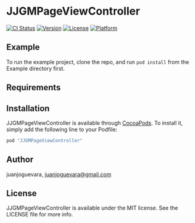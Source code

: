 # JJGMPageViewController

[![CI Status](http://img.shields.io/travis/juanjoguevara/JJGMPageViewController.svg?style=flat)](https://travis-ci.org/juanjoguevara/JJGMPageViewController)
[![Version](https://img.shields.io/cocoapods/v/JJGMPageViewController.svg?style=flat)](http://cocoapods.org/pods/JJGMPageViewController)
[![License](https://img.shields.io/cocoapods/l/JJGMPageViewController.svg?style=flat)](http://cocoapods.org/pods/JJGMPageViewController)
[![Platform](https://img.shields.io/cocoapods/p/JJGMPageViewController.svg?style=flat)](http://cocoapods.org/pods/JJGMPageViewController)

## Example

To run the example project, clone the repo, and run `pod install` from the Example directory first.

## Requirements

## Installation

JJGMPageViewController is available through [CocoaPods](http://cocoapods.org). To install
it, simply add the following line to your Podfile:

```ruby
pod "JJGMPageViewController"
```

## Author

juanjoguevara, juanjoguevara@gmail.com

## License

JJGMPageViewController is available under the MIT license. See the LICENSE file for more info.

